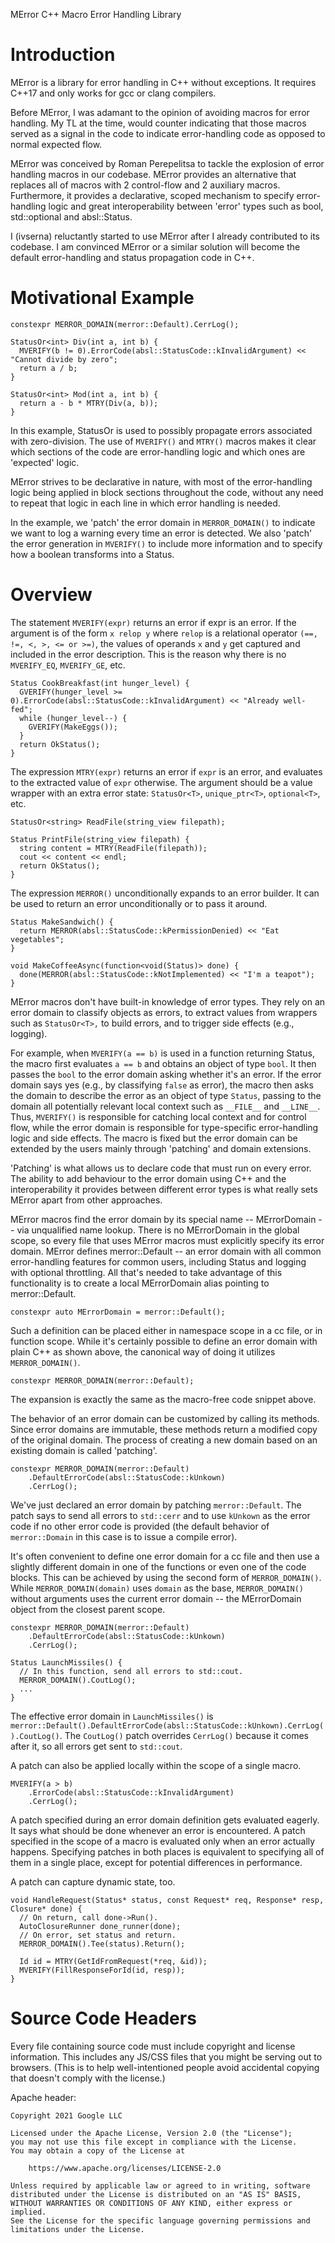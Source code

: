 MError
C++ Macro Error Handling Library

# Introduction
MError is a library for error handling in C++ without exceptions. It requires C++17 and only works for gcc or clang compilers.

Before MError, I was adamant to the opinion of avoiding macros for error handling. My TL at the time, would counter indicating that those macros served as a signal in the code to indicate error-handling code as opposed to normal expected flow.

MError was conceived by Roman Perepelitsa to tackle the explosion of error handling macros in our codebase. MError provides an alternative that replaces all of macros with 2 control-flow and 2 auxiliary macros. Furthermore, it provides a declarative, scoped mechanism to specify error-handling logic and great interoperability between 'error' types such as bool, std::optional and absl::Status.

I (ivserna) reluctantly started to use MError after I already contributed to its codebase. I am convinced MError or a similar solution will become the default error-handling and status propagation code in C++.

# Motivational Example

```
constexpr MERROR_DOMAIN(merror::Default).CerrLog();  

StatusOr<int> Div(int a, int b) {
  MVERIFY(b != 0).ErrorCode(absl::StatusCode::kInvalidArgument) << "Cannot divide by zero";
  return a / b;
}

StatusOr<int> Mod(int a, int b) {
  return a - b * MTRY(Div(a, b));
}
```

In this example, StatusOr<int> is used to possibly propagate errors associated with zero-division. The use of `MVERIFY()` and `MTRY()` macros makes it clear which sections of the code are error-handling logic and which ones are 'expected' logic. 

MError strives to be declarative in nature, with most of the error-handling logic being applied in block sections throughout the code, without any need to repeat that logic in each line in which error handling is needed.

In the example, we 'patch' the error domain in `MERROR_DOMAIN()` to indicate we want to log a warning every time an error is detected. We also 'patch' the error generation in `MVERIFY()` to include more information and to specify how a boolean transforms into a Status. 

# Overview

The statement `MVERIFY(expr)` returns an error if expr is an error. If the argument is of the form `x relop y` where `relop` is a relational operator `(==, !=, <, >, <= or >=)`, the values of operands `x` and `y` get captured and included in the error description. This is the reason why there is no `MVERIFY_EQ`, `MVERIFY_GE`, etc.

```
Status CookBreakfast(int hunger_level) {
  GVERIFY(hunger_level >= 0).ErrorCode(absl::StatusCode::kInvalidArgument) << "Already well-fed";
  while (hunger_level--) {
    GVERIFY(MakeEggs());
  }
  return OkStatus();
}
```

The expression `MTRY(expr)` returns an error if `expr` is an error, and evaluates to the extracted value of `expr` otherwise. The argument should be a value wrapper with an extra error state: `StatusOr<T>`, `unique_ptr<T>`, `optional<T>`, etc.

```
StatusOr<string> ReadFile(string_view filepath);

Status PrintFile(string_view filepath) {
  string content = MTRY(ReadFile(filepath));
  cout << content << endl;
  return OkStatus();
}
```

The expression `MERROR()` unconditionally expands to an error builder. It can be used to return an error unconditionally or to pass it around.

```
Status MakeSandwich() {
  return MERROR(absl::StatusCode::kPermissionDenied) << "Eat vegetables";
}

void MakeCoffeeAsync(function<void(Status)> done) {
  done(MERROR(absl::StatusCode::kNotImplemented) << "I'm a teapot");
}
```

MError macros don't have built-in knowledge of error types. They rely on an error domain to classify objects as errors, to extract values from wrappers such as `StatusOr<T>,` to build errors, and to trigger side effects (e.g., logging). 

For example, when `MVERIFY(a == b)` is used in a function returning Status, the macro first evaluates `a == b` and obtains an object of type `bool`. It then passes the `bool` to the error domain asking whether it's an error. If the error domain says yes (e.g., by classifying `false` as error), the macro then asks the domain to describe the error as an object of type `Status`, passing to the domain all potentially relevant local context such as `__FILE__` and `__LINE__`. Thus,  `MVERIFY()` is responsible for catching local context and for control flow, while the error domain is responsible for type-specific error-handling logic and side effects. The macro is fixed but the error domain can be extended by the users mainly through 'patching' and domain extensions.

'Patching' is what allows us to declare code that must run on every error. The ability to add behaviour to the error domain using C++ and the interoperability it provides between different error types is what really sets MError apart from other approaches.

MError macros find the error domain by its special name -- MErrorDomain -- via unqualified name lookup. There is no MErrorDomain in the global scope, so every file that uses MError macros must explicitly specify its error domain. MError defines merror::Default -- an error domain with all common error-handling features for common users, including Status and logging with optional throttling. All that's needed to take advantage of this functionality is to create a local MErrorDomain alias pointing to merror::Default.

```
constexpr auto MErrorDomain = merror::Default();
```

Such a definition can be placed either in namespace scope in a cc file, or in function scope. While it's certainly possible to define an error domain with plain C++ as shown above, the canonical way of doing it utilizes `MERROR_DOMAIN()`.

```
constexpr MERROR_DOMAIN(merror::Default);
```

The expansion is exactly the same as the macro-free code snippet above.

The behavior of an error domain can be customized by calling its methods. Since error domains are immutable, these methods return a modified copy of the original domain. The process of creating a new domain based on an existing domain is called 'patching'.

```
constexpr MERROR_DOMAIN(merror::Default)
    .DefaultErrorCode(absl::StatusCode::kUnkown)
    .CerrLog();
```

We've just declared an error domain by patching `merror::Default`. The patch says to send all errors to `std::cerr` and to use `kUnkown` as the error code if no other error code is provided (the default behavior of `merror::Domain` in this case is to issue a compile error).

It's often convenient to define one error domain for a cc file and then use a slightly different domain in one of the functions or even one of the code blocks. This can be achieved by using the second form of `MERROR_DOMAIN()`. While `MERROR_DOMAIN(domain)` uses `domain` as the base, `MERROR_DOMAIN()` without arguments uses the current error domain -- the MErrorDomain object from the closest parent scope.

```
constexpr MERROR_DOMAIN(merror::Default)
    .DefaultErrorCode(absl::StatusCode::kUnkown)
    .CerrLog();

Status LaunchMissiles() {
  // In this function, send all errors to std::cout.
  MERROR_DOMAIN().CoutLog();
  ...
}
```

The effective error domain in `LaunchMissiles()` is `merror::Default().DefaultErrorCode(absl::StatusCode::kUnkown).CerrLog().CoutLog()`. The `CoutLog()` patch overrides `CerrLog()` because it comes after it, so all errors get sent to `std::cout`.

A patch can also be applied locally within the scope of a single macro.

```
MVERIFY(a > b)
    .ErrorCode(absl::StatusCode::kInvalidArgument)
    .CerrLog();
```

A patch specified during an error domain definition gets evaluated eagerly. It says what should be done whenever an error is encountered. A patch specified in the scope of a macro is evaluated only when an error actually happens. Specifying patches in both places is equivalent to specifying all of them in a single place, except for potential differences in performance.

<!--
Thus, the following three functions have equivalent behavior.

Status MixedPatches(int n) {
  constexpr GERROR_DOMAIN(gerror::Default)
      .Log(WARNING);
  GVERIFY(n > 0)
      .ErrorCode(INVALID_ARGUMENT)
      .Log(ERROR);
  ...
}

Status DomainPatch(int n) {
  constexpr GERROR_DOMAIN(gerror::Default)
      .Log(WARNING)
      .ErrorCode(INVALID_ARGUMENT)
      .Log(ERROR);
  GVERIFY(n > 0);
  ...
}

Status MacroPatch(int n) {
  constexpr GERROR_DOMAIN(gerror::Default);
  GVERIFY(n > 0)
      .Log(WARNING)
      .ErrorCode(INVALID_ARGUMENT)
      .Log(ERROR);
  ...
}
-->

A patch can capture dynamic state, too.

```
void HandleRequest(Status* status, const Request* req, Response* resp, Closure* done) {
  // On return, call done->Run().
  AutoClosureRunner done_runner(done);
  // On error, set status and return.
  MERROR_DOMAIN().Tee(status).Return();

  Id id = MTRY(GetIdFromRequest(*req, &id));
  MVERIFY(FillResponseForId(id, resp));
}
```
<!--
Extra functionality can be added to an error domain via extensions. For example, we could add the ability to increment a counter on error for monitoring. For this, we would need to implement a Monitoring extension and augment gerror::Domain with it. The usage would look as follows:

// The Monitoring extension adds method `Inc(string_view)` to the error domain.
// Unless `Inc` is called, the behavior of the domain is unchanged.
constexpr GERROR_DOMAIN(gerror::Domain).With(Monitoring);

Status VerifyUser(const User& user) {
  // On error within this function, increment "invalid-user" counter.
  GERROR_DOMAIN().Inc("invalid-user");
  // On error, increment "missing-gaia" counter.
  GVERIFY(user.has_gaia()).Inc("missing-gaia");
  GVERIFY(user.gaia() >= 0).Inc("negative-gaia");
  return OkStatus();
}

gerror::Default is in fact a collection of some two dozen extensions, each responsible for one aspect of the error domain's behavior: DescriptionBuilder enables streaming of error description with operator <<, AcceptOptional enables arguments of type optional<T>, etc.

Performance
Portability
Reference
Symbols
Dependencies
Macros
GERROR_DOMAIN
GERROR
GVERIFY
Expression Decomposition
GTRY
GASSIGN
Error Domain
GErrorDomain
Builder Patch
Status Error Code
Domain Patch
Error Types
Verify Errors
Try Errors
Return Errors
Side Errors
Gotchas
Return Error Type
Void Return Type
Automatic Return Type
GTRY in Expressions
GASSIGN and temporaries
Advanced Features
Introduction


The GTRY() conundrum and

GTRY() uses three GCC and clang compiler extensions: __COUNTER__, statement expressions and the elvis operator (x?:y). It doesn't work with other compilers.

Statement expressions are a non-standard way to create returning expressions, alternatives include both coroutines -- possibly standardized on C++20 -- and throw expressions.

Syntactically, none of those approaches really satisfy me. After successfully adapting coroutines to provide a GTRY() equivalent, the resulting coroutine solution feels backwards. It is my opinion that the language should provide a returning expression syntax first  --one that doesn't use exceptions-- and that coroutines and other features should be built on top of it.

Users with unusual requirements can assemble their own error domains based on the subset of the official extensions that they find useful and replace others with their own implementations. This flexibility is key to arresting the proliferation of error handling macros: if everything can be done by tweaking an error domain with plain C++, there is no need to define new macros.

However, extension implementation is not easy, and as such it is currently discouraged for GError users to create extensions without informing/including gerror-dev@, I hope that C++14 will significantly simplify error domain extensions.

Within google3 the standard error type is Status. When working with legacy or third party code it's occasionally necessary to deal with other kinds of error types and error reporting mechanisms. With a suitable extension, GError can translate foreign error-handling policy to the language of Status, thus restricting and encapsulating the use of custom error policy to a narrow scope.

StatusOr<size_t> CurrentThreadStackSize() {
  // The PThread extension instructs the error domain to handle arguments of
  // type int as pthread error codes.
  GERROR_DOMAIN(gerror::Default).With(PThread);

  pthread_attr_t attr = {};
  GVERIFY(pthread_getattr_np(pthread_self(), &attr));
  size_t stack_size = 0;
  GVERIFY(pthread_attr_getstacksize(&attr, &stack_size));
  GVERIFY(pthread_attr_destroy(&attr));
  return stack_size;
}


TODO(iserna): Indicate which extensions that will not be included in the default domain are in the pipeline.
Performance
Error path has negligible overhead compared to the equivalent hand-written code. In the case of GTRY(), the slowest of all macros, the overhead is around 1.5ns. Successful paths of GVERIFY() and GTRY() have no overhead.
Portability
GTRY() uses three GCC and clang compiler extensions: __COUNTER__, statement expressions and the elvis operator (x?:y). It doesn't work with other compilers. The rest of the library uses standard C++11.
Reference
Symbols
GERROR_DOMAIN
GERROR
GVERIFY
GTRY
GASSIGN
gerror::Default
Dependencies
Build target: //util/gerror.
Include header: util/gerror/gerror.h.
Macros
GERROR_DOMAIN
GERROR_DOMAIN() defines an error domain in the current scope. Other GError macros such as GVERIFY() and GTRY() rely on the error domain to perform their duties.

GERROR_DOMAIN(Base) expands to const auto GErrorDomain = (Base()), which allows you to apply a policy patch by pasting it after the macro. It can be optionally preceded by constexpr.

constexpr GERROR_DOMAIN(gerror::Default).Log(ERROR);


GERROR_DOMAIN() without arguments expands to two declarations:

const auto& _unique_variable_ = GErrorDomain;
const auto GErrorDomain = _unique_variable_


You can use this form to patch an error domain that you already have in scope. For example, suppose you have GErrorDomain in the file scope and want to use GErrorDomain.Log(ERROR) as your error domain in one of the functions.

// At the top of foo.cc.
//
// Within foo.cc, the error domain is
// gerror::Default().DefaultErrorCode(UNKNOWN).
constexpr GERROR_DOMAIN(gerror::Default).DefaultErrorCode(UNKNOWN);

Status Foo(int n) {
  // Within `Foo()`, the error domain is
  // gerror::Default().DefaultErrorCode(UNKNOWN).Log(ERROR).
  GERROR_DOMAIN().Log(ERROR);
  ...
}

GERROR
GERROR() creates an error, which can be returned or passed around.

Status F() {
  return GERROR().ErrorCode(UNIMPLEMENTED) << "Sorry";
}


Simplified expansion:
Status F() {
  return GErrorDomain().GetErrorBuilder(...).ErrorCode(UNIMPLEMENTED) << "Sorry";
}

GVERIFY
GVERIFY(expr) evaluates its argument and returns if it's an error.

Status F(int n) {
  GVERIFY(n > 0).ErrorCode(INVALID_ARGUMENT) << "Nope";
  ...
}


Simplified expansion:
Status F(int n) {
  const auto& domain = GErrorDomain();
  if (domain.IsVerifyError(n > 0))
    return domain.GetErrorBuilder(...).ErrorCode(INVALID_ARGUMENT) << "Nope";
  ...
}

Expression Decomposition
If the argument of GVERIFY() is of the form x relop y where relop is a relational operator (==, !=, <, >, <= or >=), the values of x and y get captured and included in the error description. This is the reason why there is no GVERIFY_EQ(), GVERIFY_GE(), etc.

Status F(int n, int m) {
  // Status description:
  //    foo/bar/baz.cc:195: GVERIFY(n + 1 < m)
  //    Same as: GVERIFY(42 < 24)
  GVERIFY(n + 1 < m);
  ...
}


Parenthesize the expression to disable its decomposition
// Disable expression decomposition.
// The values of n + 1 and m won't be captured.
GVERIFY((n + 1 < m));

GTRY
GTRY(expr) is an expression that unwraps the expression argument if the argument is not an error, otherwise it returns from the current function with the appropriate error type.

StatusOr<int> N();

StatusOr<string> S() {
  int n = GTRY(N());
  return StrCat(n);
}


Simplified expansion:

StatusOr<int> N();

StatusOr<string> S() {
  int n = ({
    const auto& domain = GErrorDomain();
    auto&& input = N();
    if (domain.IsTryError(input)) return domain.GetErrorBuilder(...);
    domain.GetValue(input);
  });
  return StrCat(n);
}


The complete expansion is obviously more complicated to be able to deal with references and temporaries in the argument expression. GTRY(expr) works every time expr should work, i.e. all temporaries last until the end of the full expression which contains GTRY().
Error Domain
The macros rely on an error domain for figuring out whether a given value is an error, for building errors for returning, etc. They find the current error domain by evaluating GErrorDomain().
GErrorDomain
There is no GErrorDomain in the global namespace, so you have to explicitly bring in the error domain you want to use into current scope before you can use GError macros. In order to use the default error domain, put the following at the top of the .cc file right after the using-declarations together with other file-level constants.

constexpr GERROR_DOMAIN(gerror::Default);


You can also define GErrorDomain in block scope.
Builder Patch
An error builder is created whenever an error is detected. It's responsible for constructing the return value. A builder patch is a sequence of function and operator calls on an error builder. It allows you to customize the return value and trigger side effects. The builder patch is evaluated only on the error path.

GERROR() ${builder-patch};
GVERIFY(expr) ${builder-patch};
GTRY(expr, _ ${builder-patch});
GTRY(expr, ${builder-patch});  // only if ${builder-patch} starts with Foo(...)


GERROR() << "blah";
GERROR().ErrorCode(INTERNAL) << "blah";

GVERIFY(n > 0) << "blah";
GVERIFY(n > 0).ErrorCode(INTERNAL) << "blah";

GTRY(expr, _ << "blah");
GTRY(expr, ErrorCode(INTERNAL) << "blah");

// Technically valid but uncommon.
GTRY(expr, _.ErrorCode() << "blah");


Some of the builder patches currently supported by gerror::Default:
<< "blah" << 42 << "blah": fill error description.
ErrorCode(INTERNAL): set error code.
DefaultErrorCode(UNKNOWN): set default error code.
Return(val): return the specified value.
Return<T>(): return an error of the specified type.
Return() or Return<void>(): return void.
Tee(ptr_to_error): fill the error (can be RPC, Task, Status, etc.). 
Tee(callable): If the callable takes no arguments or it can be called with the generated culprit. functor will be called on error.
Log(ERROR): log on error.
Status Error Code
When returning Status or StatusOr<T> GError macros need to figure out which error code to use. They apply the following algorithm:

if ErrorCode() specified {
  use ErrorCode()
}
if input has error code {
  use input error code
}
if DefaultErrorCode() specified {
  use DefaultErrorCode()
}
compile error


Here's an example:
constexpr GERROR_DOMAIN(gerror::Default).DefaultErrorCode(d);
GVERIFY(status);  // it's `status.code()`
GVERIFY(status).ErrorCode(e);  // it's `e`
GVERIFY(n > 0);  // it's d


If you call ErrorCode() or DefaultErrorCode() multiple times, the last call wins. Builder patches are applied after domain patches, which means that ErrorCode() on builder overrides any prior ErrorCode() calls on the domain.
Domain Patch

A domain is the result of evaluation of GErrorDomain(). It's responsible for classifying input values as errors or non-errors and for extracting values from wrappers such as StatusOr<T>. Each execution of a GError macro creates its own domain. 

You can apply a domain patch and save the result in a local GErrorDomain. This way all macros using the domain will have their behavior changed.

constexpr GERROR_DOMAIN(gerror::Default) ${policy-patch};


constexpr GERROR_DOMAIN(gerror::Default).CLib();
GVERIFY(nice(39));  // CLib() is implicit


Domain patches can't be applied to error builders. It's too late to tell the builder how to distinguish between error and non-error inputs -- the input has already been tested and found erroneous at that point.

// Compile error: CLib() is a domain only patch and can't be applied to error 
// builders.
GVERIFY(nice(39)).CLib();


Conversely, builder patches can be applied in GERROR_DOMAIN(). This can be a convenient alternative to specifying the same side effects on every macro invocation.

constexpr GERROR_DOMAIN(gerror::Default)
    .DefaultErrorCode(UNKNOWN)
    .Log(ERROR);

Status F(int n, int m) {
  // DefaultErrorCode(UNKNOWN) and Log(ERROR) are implicit.
  GVERIFY(n > 0);
  GVERIFY(m < 100);
  ...
}


Error Types
gerror::Default error domain supports several error types.
Verify Errors
GVERIFY() with the default error domain currently supports inputs of the following types:
bool
T*
Status
lvalue try errors (VerifyViaTry)

Try Errors
GTRY() with the default error domain currently supports inputs of the following types:
T*
smart pointers
optional<T>
StatusOr<T>

Return Errors
All GError macros with the default error domain can return values of the following types:
bool
T*
smart pointers
void
optional<T>
Status
StatusOr
Side Errors
All GError macros with the default error domain can currently populate side errors (specified via Tee(ptr) builder patch) of the following types:
all return error types

Gotchas
Return Error Type
In most cases, GError macros can infer the type of the error they should return. There are two exceptions: functions returning void and functions with automatic return type deduction.
Void Return Type
GError macros won't compile out of the box in a void returning function. You have to use Return() or Return<void>() builder patch.

void F(int n) {
  // Unless n > 0, return.
  GVERIFY(n > 0).Return();
  ...
}


Use a local GErrorDomain to avoid repeating yourself.

void F(int n) {
  constexpr GERROR_DOMAIN(gerror::Default).Return();
  GVERIFY(n > 0);
  GVERIFY(n < 100);
  ...
}

Automatic Return Type
GError macros won't compile out of the box in a function with automatic return type (e.g., a lambda without the explicit return type). The best solution is to specify the return type.

[](int n) -> Status {
  GVERIFY(n > 0);
  ...
};


However, if the result type is void, it won't help. See Void Return Type above for solution.

An alternative (and not recommended) solution is to use Return(value) or Return<Type>() builder patch.

[](int n) {
  GVERIFY(n > 0).Return<Status>();
  GVERIFY(n > 0).Return(InternalError("should not happen"));
  ...
};

GTRY in Expressions
When using GTRY() in expressions, remember that the order of argument evaluation is unspecified in C++. If you aren't being careful, it's easy to introduce memory leaks and surprising effects that get manifested only when errors happen. Consider the following example:

StatusOr<T> Make();

void Consume(const T&, U* p) { delete p; }

Status Test() {
  // Don't do this: `U` may leak if Make() fails.
  Consume(GTRY(Make()), new U);
  ...
}


new U can get evaluated before GTRY(). If the latter returns, U leaks. Using std::unique_ptr doesn't always fix the problem.

StatusOr<T> Make();

void Consume(const T&, std::unique_ptr<U> p);

Status Test() {
  // Don't do this: `U` may leak if Make() fails.
  Consume(GTRY(Make()), std::unique_ptr<U>(new U));
  ...
}


The compiler is allowed to evaluate new U first, followed by GTRY() and finally call the constructor of std::unique_ptr. If GTRY() returns, U once again leaks. Switching to gtl::MakeUnique<U>() will fix the issue here. However, simplifying the expression by introducing a temporary variable might be better.

Here's another example that doesn't exhibit a memory leak but can still have surprising behaviour when an error occurs.

StatusOr<T> Make();

Status Test(map<string, T>* m) {
  (*m)["abc"] = GTRY(Make());
  ...
}


If Make() returns an error, it's unspecified whether (*m)["abc"] gets evaluated. If it does, the map may end up with a default-constructed value under key "abc".

If you've used C++ with exceptions, these problems should be familiar. You should treat GTRY(expr) the way you would treat a potentially throwing expression.

Advanced Features
GError offers a flexible framework for customizing the behavior of the three macros by defining your own error domain in regular C++. gerror::Default is built on top of the same public API that other google3 packages can use. Status support, description streaming, logging, even the low-level Return() and Tee() patches are implemented in gerror::Default without special support from the macros. 
If gerror::Default doesn't match your needs perfectly, you can either define your own extensions and overlay them, or even build an error domain from scratch.

An error domain allows you to customize the following:
Return error types.
Input error types.
Value unwrapping.
Error side effects.
Error descriptions.
Logging.

The issue of extending and creating error domains is outside the scope of this document, and it is discussed in its own document.

TODO(iserna): The extension API is not documented yet. When stable provide a link to it.

--->

# Source Code Headers

Every file containing source code must include copyright and license
information. This includes any JS/CSS files that you might be serving out to
browsers. (This is to help well-intentioned people avoid accidental copying that
doesn't comply with the license.)

Apache header:

    Copyright 2021 Google LLC

    Licensed under the Apache License, Version 2.0 (the "License");
    you may not use this file except in compliance with the License.
    You may obtain a copy of the License at

        https://www.apache.org/licenses/LICENSE-2.0

    Unless required by applicable law or agreed to in writing, software
    distributed under the License is distributed on an "AS IS" BASIS,
    WITHOUT WARRANTIES OR CONDITIONS OF ANY KIND, either express or implied.
    See the License for the specific language governing permissions and
    limitations under the License.
